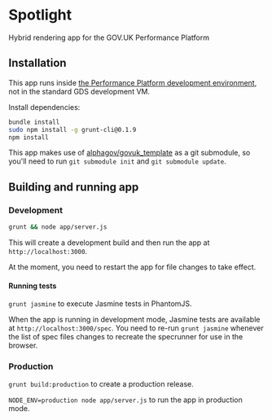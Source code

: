 # Spotlight #

Hybrid rendering app for the GOV.UK Performance Platform

## Installation ##

This app runs inside [the Performance Platform development environment][ppdev],
not in the standard GDS development VM.

[ppdev]: https://github.com/alphagov/pp-development

Install dependencies:

```bash
bundle install
sudo npm install -g grunt-cli@0.1.9
npm install
```

This app makes use of [alphagov/govuk_template][govuk_template] as a git
submodule, so you'll need to run `git submodule init` and `git submodule update`.

[govuk_template]: https://github.com/alphagov/govuk_template

## Building and running app ##

### Development ###

```bash
grunt && node app/server.js
```

This will create a development build and then run the app at
`http://localhost:3000`.

At the moment, you need to restart the app for file changes to take effect.

#### Running tests ####

`grunt jasmine` to execute Jasmine tests in PhantomJS.

When the app is running in development mode, Jasmine tests are available at
`http://localhost:3000/spec`. You need to re-run `grunt jasmine` whenever the
list of spec files changes to recreate the specrunner for use in the browser.

### Production ###

`grunt build:production` to create a production release.

`NODE_ENV=production node app/server.js` to run the app in production mode.
